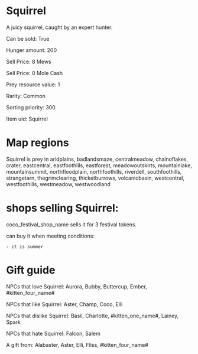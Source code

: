 # Squirrel

A juicy squirrel, caught by an expert hunter.

Can be sold: True

Hunger amount: 200

Sell Price: 8 Mews

Sell Price: 0 Mole Cash

Prey resource value: 1

Rarity: Common

Sorting priority: 300

Item uid: Squirrel

# Map regions

Squirrel is prey in aridplains, badlandsmaze, centralmeadow, chainoflakes, crater, eastcentral, eastfoothills, eastforest, meadowoutskirts, mountainlake, mountainsummit, northfloodplain, northfoothills, riverdell, southfoothills, strangetarn, thegrimclearing, thicketburrows, volcanicbasin, westcentral, westfoothills, westmeadow, westwoodland

# shops selling Squirrel:

coco_festival_shop_name sells it for 3 festival tokens.

  can buy it when meeting conditions: 

    - it is summer

# Gift guide

NPCs that love Squirrel: Aurora, Bubby, Buttercup, Ember, #kitten_four_name#

NPCs that like Squirrel: Aster, Champ, Coco, Elli

NPCs that dislike Squirrel: Basil, Charlotte, #kitten_one_name#, Lainey, Spark

NPCs that hate Squirrel: Falcon, Salem

A gift from: Alabaster, Aster, Elli, Fliss, #kitten_four_name#